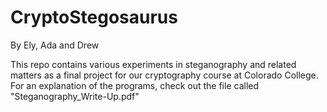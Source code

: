 # CryptoStegosaurus
By Ely, Ada and Drew

This repo contains various experiments in steganography and related matters as a final project for our cryptography course at Colorado College. 
For an explanation of the programs, check out the file called "Steganography_Write-Up.pdf"
